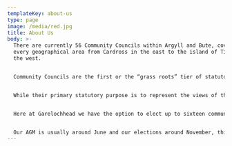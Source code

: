 ```yaml
---
templateKey: about-us
type: page
image: /media/red.jpg
title: About Us
body: >-
  There are currently 56 Community Councils within Argyll and Bute, covering
  every geographical area from Cardross in the east to the island of Tiree in
  the west.


  Community Councils are the first or the “grass roots” tier of statutory representation in Scotland. They bridge the gap between local authorities and communities, and help ensure that public authorities are aware of the opinions and needs of the communities they represent.


  While their primary statutory purpose is to represent the views of their community to the local authority and other public bodies, most Community Councils also involve themselves in a wide range of other activities which might include fundraising for local projects, running community and educational events, or organising environmental projects.


  Here at Garelochhead we have the option to elect up to sixteen community councillors. These must include three office bearers in the form of Convenor, Treasurer and Secretary.


  Our AGM is usually around June and our elections around November, this format allows any interested people to be co-opted on in June giving them time to decide if the role is for them before they run for election. If, and when an individual is successful he or she can go on a Governance training course. This teaches us our roles and responsibilities.
---
```

